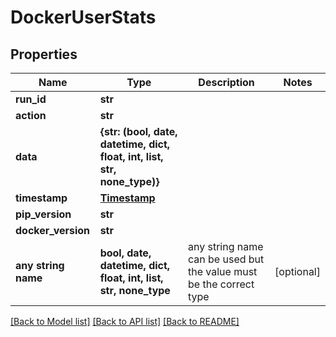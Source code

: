 # DockerUserStats


## Properties
Name | Type | Description | Notes
------------ | ------------- | ------------- | -------------
**run_id** | **str** |  | 
**action** | **str** |  | 
**data** | **{str: (bool, date, datetime, dict, float, int, list, str, none_type)}** |  | 
**timestamp** | [**Timestamp**](Timestamp.md) |  | 
**pip_version** | **str** |  | 
**docker_version** | **str** |  | 
**any string name** | **bool, date, datetime, dict, float, int, list, str, none_type** | any string name can be used but the value must be the correct type | [optional]

[[Back to Model list]](../README.md#documentation-for-models) [[Back to API list]](../README.md#documentation-for-api-endpoints) [[Back to README]](../README.md)


